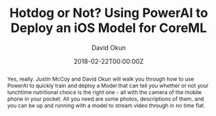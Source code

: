 ---
title: "Hotdog or Not? Using PowerAI to Deploy an iOS Model for CoreML"
date: 2018-02-22T00:00:00Z
abstract: Yes, really. Justin McCoy and David Okun will walk you through how to use PowerAI to quickly train and deploy a Model that can tell you whether or not your lunchtime nutritional choice is the right one - all with the camera of the mobile phone in your pocket. All you need are some photos, descriptions of them, and you can be up and running with a model to stream video through in no time flat.
author: David Okun
geo: San Francisco, CA, USA
location: IndexConf 2018
location_url: https://developer.ibm.com/indexconf/sessions/
slide_url: https://ibm.biz/nothotdog
---
